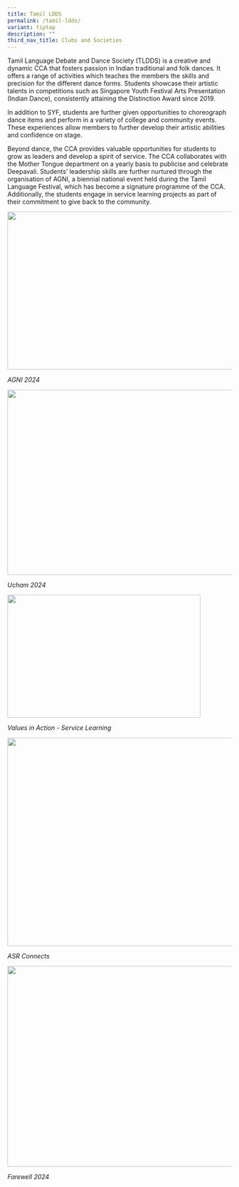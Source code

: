 ```yaml
---
title: Tamil LDDS
permalink: /tamil-ldds/
variant: tiptap
description: ""
third_nav_title: Clubs and Societies
---
```

<p>Tamil Language Debate and Dance Society (TLDDS) is a creative and dynamic
CCA that fosters passion in Indian traditional and folk dances. It offers
a range of activities which teaches the members the skills and precision
for the different dance forms. Students showcase their artistic talents
in competitions such as Singapore Youth Festival Arts Presentation (Indian
Dance), consistently attaining the Distinction Award since 2019.</p>
<p>In addition to SYF, students are further given opportunities to choreograph
dance items and perform in a variety of college and community events. These
experiences allow members to further develop their artistic abilities and
confidence on stage.&nbsp;</p>
<p>Beyond dance, the CCA provides valuable opportunities for students to
grow as leaders and develop a spirit of service. The CCA collaborates with
the Mother Tongue department on a yearly basis to publicise and celebrate
Deepavali. Students’ leadership skills are further nurtured through the
organisation of AGNI, a biennial national event held during the Tamil Language
Festival, which has become a signature programme of the CCA. Additionally,
the students engage in service learning projects as part of their commitment
to give back to the community.&nbsp;</p>
<p></p>
<div class="isomer-image-wrapper">
<img style="margin-left:0px;margin-top:0px;" height="355" width="533" src="https://lh7-rt.googleusercontent.com/docsz/AD_4nXdDXIsUtI1BDjDIpPEMr48s9lKzNYm10c7UB2Zh-4C-zxmKfPNwCoEzKwBEPn5dd-lu2fhx1Mie0Ed4RiVOAWgXT8RMz4HYOrR9613lU-nY2F7-0i1kwc1tyK0HggMTuEXIHs9E-Q0Nb8X-pa4QSfM?key=ojp16IM3Bvvs29o97h5IqPM1">
</div>
<p><em>AGNI 2024</em>
</p>
<p></p>
<div class="isomer-image-wrapper">
<img style="margin-left:0px;margin-top:0px;" height="416" width="624" src="https://lh7-rt.googleusercontent.com/docsz/AD_4nXe6v0ppF3D0m2aMcBR9DS-zcA7joOfDkUKcKEISpHzpF0tYX-j1eOfHA13BBQnKx9ATQRHQVQpq5r2wdS3jeghZ2mTUH8hAtgEbASlOA7m2zrRhmho2WWUi36yn86-zNfHD52aSWT3WdVmv1c00tg?key=ojp16IM3Bvvs29o97h5IqPM1">
</div>
<p><em>Ucham 2024</em>
</p>
<p></p>
<div class="isomer-image-wrapper">
<img style="margin-left:0px;margin-top:0px;" height="276" width="434" src="https://lh7-rt.googleusercontent.com/docsz/AD_4nXe5k6jAW5Qp0BNlW_YaMd2JHPO4SV-iYT_9dDaTHtN-G_vjLHGzMBvRHPwSahDnMy_uxKStfEyjTyksvDsUFCJZv8XuSPD02R4_gKcGHHOuU6upbVsEc2D4_4cJjtWLDEU1gHjb5SDluq9dEXQXKwY?key=ojp16IM3Bvvs29o97h5IqPM1">
</div>
<p><em>Values in Action - Service Learning</em>
</p>
<p></p>
<div class="isomer-image-wrapper">
<img style="margin-left:0px;margin-top:0px;" height="468" width="624" src="https://lh7-rt.googleusercontent.com/docsz/AD_4nXdK31j3edJzdoh0nz8YEih1QV6zmH43a8_0DCWZBYAm7qQPVEnB_rUEVWJnPCIIqZzFvZI9dfIKo0Px_GoAtrk0HmcjPvqYofhKuV9nvUZ4WJllkABM3Y8U1AYuIgrgRtxP1gCvTdy9WTw9yIBsonY?key=ojp16IM3Bvvs29o97h5IqPM1">
</div>
<p><em>ASR Connects</em>
</p>
<p></p>
<div class="isomer-image-wrapper">
<img style="margin-left:0px;margin-top:0px;" height="451" width="624" src="https://lh7-rt.googleusercontent.com/docsz/AD_4nXcFuVm9s6GkHKXNHHg7C_Yx7QEK1cIh2TnUWfjA4aAvldibCVekh61CcLfHQLcGhAvJUVwnJacczJl_SLuA12XuWb2vksQjGIjReEgMffznLL0gE9uTmHj34ZGdjj5d_4lurpU73jueSNSVW-WNuQ?key=ojp16IM3Bvvs29o97h5IqPM1">
</div>
<p><em>Farewell 2024</em>
<br>
</p>